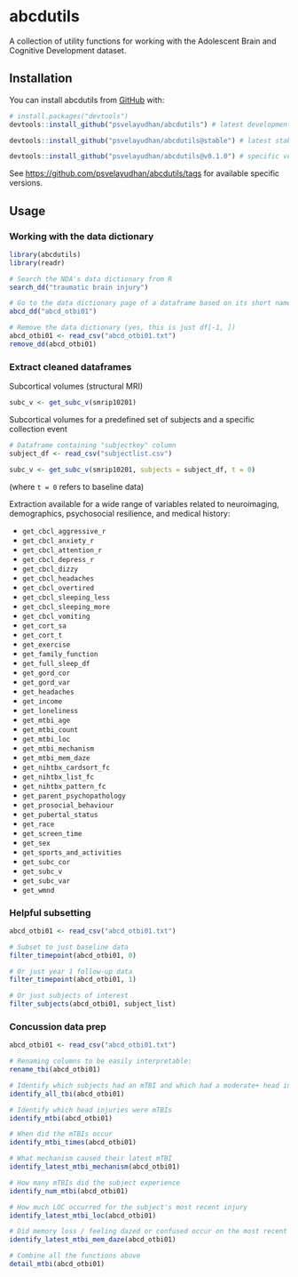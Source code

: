 
<!-- README.md is generated from README.Rmd. Please edit that file -->

# abcdutils

<!-- badges: start -->

<!-- badges: end -->

A collection of utility functions for working with the Adolescent Brain
and Cognitive Development dataset.

## Installation

You can install abcdutils from [GitHub](https://github.com/) with:

``` r
# install.packages("devtools")
devtools::install_github("psvelayudhan/abcdutils") # latest development version

devtools::install_github("psvelayudhan/abcdutils@stable") # latest stable version

devtools::install_github("psvelayudhan/abcdutils@v0.1.0") # specific version
```

See <https://github.com/psvelayudhan/abcdutils/tags> for available
specific versions.

## Usage

### Working with the data dictionary

``` r
library(abcdutils)
library(readr)

# Search the NDA's data dictionary from R
search_dd("traumatic brain injury")

# Go to the data dictionary page of a dataframe based on its short name
abcd_dd("abcd_otbi01")

# Remove the data dictionary (yes, this is just df[-1, ])
abcd_otbi01 <- read_csv("abcd_otbi01.txt")
remove_dd(abcd_otbi01)
```

### Extract cleaned dataframes

Subcortical volumes (structural MRI)

``` r
subc_v <- get_subc_v(smrip10201)
```

Subcortical volumes for a predefined set of subjects and a specific
collection event

``` r
# Dataframe containing "subjectkey" column
subject_df <- read_csv("subjectlist.csv")

subc_v <- get_subc_v(smrip10201, subjects = subject_df, t = 0)
```

(where `t = 0` refers to baseline data)

Extraction available for a wide range of variables related to
neuroimaging, demographics, psychosocial resilience, and medical
history:

  - `get_cbcl_aggressive_r`
  - `get_cbcl_anxiety_r`
  - `get_cbcl_attention_r`
  - `get_cbcl_depress_r`
  - `get_cbcl_dizzy`
  - `get_cbcl_headaches`
  - `get_cbcl_overtired`
  - `get_cbcl_sleeping_less`
  - `get_cbcl_sleeping_more`
  - `get_cbcl_vomiting`
  - `get_cort_sa`
  - `get_cort_t`
  - `get_exercise`
  - `get_family_function`
  - `get_full_sleep_df`
  - `get_gord_cor`
  - `get_gord_var`
  - `get_headaches`
  - `get_income`
  - `get_loneliness`
  - `get_mtbi_age`
  - `get_mtbi_count`
  - `get_mtbi_loc`
  - `get_mtbi_mechanism`
  - `get_mtbi_mem_daze`
  - `get_nihtbx_cardsort_fc`
  - `get_nihtbx_list_fc`
  - `get_nihtbx_pattern_fc`
  - `get_parent_psychopathology`
  - `get_prosocial_behaviour`
  - `get_pubertal_status`
  - `get_race`
  - `get_screen_time`
  - `get_sex`
  - `get_sports_and_activities`
  - `get_subc_cor`
  - `get_subc_v`
  - `get_subc_var`
  - `get_wmnd`

### Helpful subsetting

``` r
abcd_otbi01 <- read_csv("abcd_otbi01.txt")

# Subset to just baseline data
filter_timepoint(abcd_otbi01, 0)

# Or just year 1 follow-up data
filter_timepoint(abcd_otbi01, 1)

# Or just subjects of interest
filter_subjects(abcd_otbi01, subject_list)
```

### Concussion data prep

``` r
abcd_otbi01 <- read_csv("abcd_otbi01.txt")

# Renaming columns to be easily interpretable:
rename_tbi(abcd_otbi01)

# Identify which subjects had an mTBI and which had a moderate+ head injury:
identify_all_tbi(abcd_otbi01)

# Identify which head injuries were mTBIs
identify_mtbi(abcd_otbi01)

# When did the mTBIs occur
identify_mtbi_times(abcd_otbi01)

# What mechanism caused their latest mTBI
identify_latest_mtbi_mechanism(abcd_otbi01)

# How many mTBIs did the subject experience
identify_num_mtbi(abcd_otbi01)

# How much LOC occurred for the subject's most recent injury
identify_latest_mtbi_loc(abcd_otbi01)

# Did memory loss / feeling dazed or confused occur on the most recent injury
identify_latest_mtbi_mem_daze(abcd_otbi01)

# Combine all the functions above
detail_mtbi(abcd_otbi01)
```

